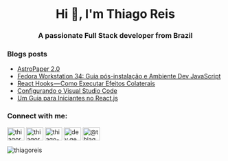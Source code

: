 <h1 align="center">Hi 👋, I'm Thiago Reis</h1>
<h3 align="center">A passionate Full Stack developer from Brazil</h3>

### Blogs posts
<!-- BLOG-POST-LIST:START -->
- [AstroPaper 2.0](https://astro-paper.pages.dev/posts/astro-paper-2/)
- [Fedora Workstation 34: Guia pós-instalação e Ambiente Dev JavaScript](https://dev.to/thiagoreis/fedora-workstation-34-guia-pos-instalacao-e-ambiente-dev-javascript-jbo)
- [React Hooks — Como Executar Efeitos Colaterais](https://medium.com/@thiagoreisdev/react-hooks-como-executar-efeitos-colaterais-346ac45feeb9?source=rss-a7424296f7cd------2)
- [Configurando o Visual Studio Code](https://medium.com/@thiagoreisdev/configurando-o-visual-studio-code-1b262ab3084e?source=rss-a7424296f7cd------2)
- [Um Guia para Iniciantes no React.js](https://medium.com/rocketseat/um-guia-para-iniciantes-no-react-js-80e1ac357649?source=rss-a7424296f7cd------2)
<!-- BLOG-POST-LIST:END -->

<h3 align="left">Connect with me:</h3>
<p align="left">
<a href="https://dev.to/thiagoreis" target="blank"><img align="center" src="https://raw.githubusercontent.com/rahuldkjain/github-profile-readme-generator/master/src/images/icons/Social/devto.svg" alt="thiagoreis" height="30" width="40" /></a>
<a href="https://twitter.com/thiagoreisdev" target="blank"><img align="center" src="https://raw.githubusercontent.com/rahuldkjain/github-profile-readme-generator/master/src/images/icons/Social/twitter.svg" alt="thiagoreisdev" height="30" width="40" /></a>
<a href="https://linkedin.com/in/thiago-reis-53039322" target="blank"><img align="center" src="https://raw.githubusercontent.com/rahuldkjain/github-profile-readme-generator/master/src/images/icons/Social/linked-in-alt.svg" alt="thiago-reis-53039322" height="30" width="40" /></a>
<a href="https://instagram.com/dev.gears" target="blank"><img align="center" src="https://raw.githubusercontent.com/rahuldkjain/github-profile-readme-generator/master/src/images/icons/Social/instagram.svg" alt="dev.gears" height="30" width="40" /></a>
<a href="https://medium.com/@thiagoreisdev" target="blank"><img align="center" src="https://raw.githubusercontent.com/rahuldkjain/github-profile-readme-generator/master/src/images/icons/Social/medium.svg" alt="@thiagoreisdev" height="30" width="40" /></a>
</p>



<p><img align="center" src="https://github-readme-stats.vercel.app/api/top-langs?username=thiagoreis&show_icons=true&locale=en&layout=compact&theme=monokai" alt="thiagoreis" /></p>
